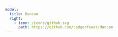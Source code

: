 ```yaml
---
model:
  title: Duncan
  right:
    - icon: /icons/github.svg
      path: https://github.com/cadgerfeast/duncan
---
```

